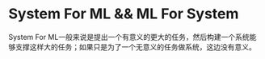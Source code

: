 # System For ML && ML For System

System For ML一般来说是提出一个有意义的更大的任务，然后构建一个系统能够支撑这样大的任务；如果只是为了一个无意义的任务做系统，这边没有意义。